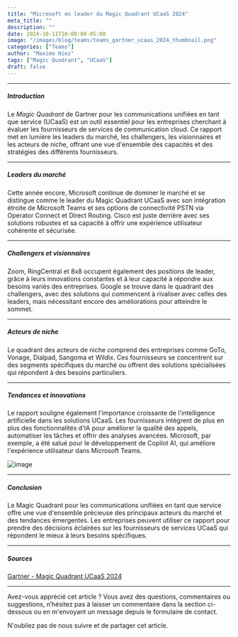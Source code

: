 ```yaml
---
title: "Microsoft en leader du Magic Quadrant UCaaS 2024"
meta_title: ""
description: ""
date: 2024-10-11T10:00:00-05:00
image: "/images/blog/teams/teams_gartner_ucaas_2024_thumbnail.png"
categories: ["Teams"]
author: "Maxime Hiez"
tags: ["Magic Quadrant", "UCaaS"]
draft: false
---
```

---

##### Introduction
Le *Magic Quadrant* de Gartner pour les communications unifiées en tant que service (UCaaS) est un outil essentiel pour les entreprises cherchant à évaluer les fournisseurs de services de communication cloud. Ce rapport met en lumière les leaders du marché, les challengers, les visionnaires et les acteurs de niche, offrant une vue d'ensemble des capacités et des stratégies des différents fournisseurs.

---

##### Leaders du marché
Cette année encore, Microsoft continue de dominer le marché et se distingue comme le leader du Magic Quadrant UCaaS avec son intégration étroite de Microsoft Teams et ses options de connectivité PSTN via Operator Connect et Direct Routing. Cisco est juste derrière avec ses solutions robustes et sa capacité à offrir une expérience utilisateur cohérente et sécurisée.

---

##### Challengers et visionnaires
Zoom, RingCentral et 8x8 occupent également des positions de leader, grâce à leurs innovations constantes et à leur capacité à répondre aux besoins variés des entreprises. Google se trouve dans le quadrant des challengers, avec des solutions qui commencent à rivaliser avec celles des leaders, mais nécessitant encore des améliorations pour atteindre le sommet.

---

##### Acteurs de niche
Le quadrant des acteurs de niche comprend des entreprises comme GoTo, Vonage, Dialpad, Sangoma et Wildix. Ces fournisseurs se concentrent sur des segments spécifiques du marché ou offrent des solutions spécialisées qui répondent à des besoins particuliers.

---

##### Tendances et innovations
Le rapport souligne également l'importance croissante de l'intelligence artificielle dans les solutions UCaaS. Les fournisseurs intègrent de plus en plus des fonctionnalités d'IA pour améliorer la qualité des appels, automatiser les tâches et offrir des analyses avancées. Microsoft, par exemple, a été salué pour le développement de Copilot AI, qui améliore l'expérience utilisateur dans Microsoft Teams.

![image](/images/blog/teams/teams_gartner_ucaas_2024.png)

---

##### Conclusion
Le Magic Quadrant pour les communications unifiées en tant que service offre une vue d'ensemble précieuse des principaux acteurs du marché et des tendances émergentes. Les entreprises peuvent utiliser ce rapport pour prendre des décisions éclairées sur les fournisseurs de services UCaaS qui répondent le mieux à leurs besoins spécifiques.

---

##### Sources
[Gartner - Magic Quadrant UCaaS 2024](https://www.gartner.com/doc/reprints?id=1-2IXEBXGS&ct=240927&st=sb)

---


Avez-vous apprécié cet article ? Vous avez des questions, commentaires ou suggestions, n’hésitez pas à laisser un commentaire dans la section ci-dessous ou en m'envoyant un message depuis le formulaire de contact.

N'oubliez pas de nous suivre et de partager cet article.